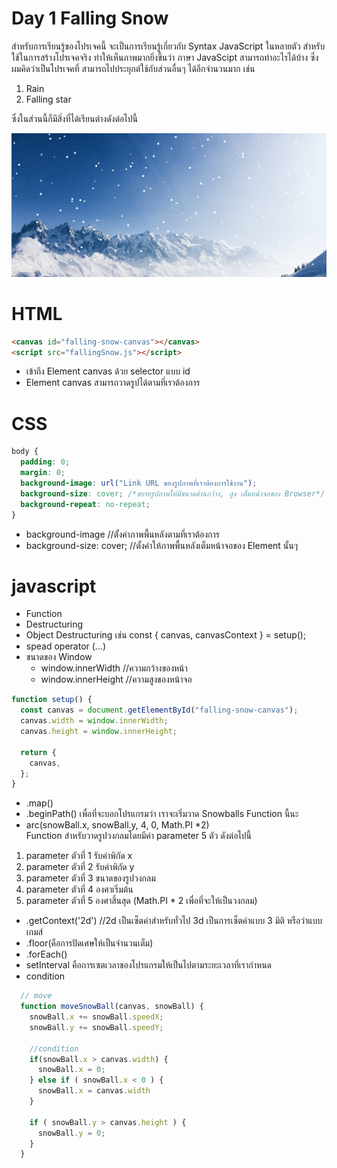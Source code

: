 # Day 1 Falling Snow

สำหรับการเรียนรู้ของโปรเจคนี้ จะเป็นการเรียนรู้เกี่ยวกับ Syntax JavaScript ในหลายตัว สำหรับใช้ในการสร้างโปรเจคจริง ทำให้เห็นภาพมากยิ่งขึ้นว่า ภาษา JavaScipt สามารถทำอะไรได้บ้าง ซึ่งผมคิดว่าเป็นโปรเจคที่ สามารถไปประยุกต์ใช้กับส่วนอื่นๆ ได้อีกจำนวนมาก เช่น

1. Rain
2. Falling star

ซึ่งในส่วนนี้ก็มีสิ่งที่ได้เรียนต่างดังต่อไปนี้

![Failing the snow](/img/1.FailingTheSnow.png)

# HTML

```html
<canvas id="falling-snow-canvas"></canvas>
<script src="fallingSnow.js"></script>
```

- เข้าถึง Element canvas ด้วย selector แบบ id
- Element canvas สามารถวาดรูปได้ตามที่เราต้องการ

# CSS

```css
body {
  padding: 0;
  margin: 0;
  background-image: url("Link URL ของรูปภาพที่เราต้องการใช้งาน");
  background-size: cover; /*ขยายรูปภาพให้มีขนาดด้านกว้าง, สูง เต็มหน้าจอของ Browser*/
  background-repeat: no-repeat;
}
```

- background-image //ตั้งค่าภาพพื้นหลังตามที่เราต้องการ
- background-size: cover; //ตั้งค่าให้ภาพพื้นหลังเต็มหน้าจอของ Element นั้นๆ

# javascript

- Function
- Destructuring
- Object Destructuring เช่น const { canvas, canvasContext } = setup();
- spead operator (...)
- ขนาดของ Window
  - window.innerWidth //ความกว้างของหน้า
  - window.innerHeight //ความสูงของหน้าจอ

```js
function setup() {
  const canvas = document.getElementById("falling-snow-canvas");
  canvas.width = window.innerWidth;
  canvas.height = window.innerHeight;

  return {
    canvas,
  };
}
```

- .map()
- .beginPath() เพื่อที่จะบอกโปรแกรมว่า เราจะเริ่มวาด Snowballs Function นี้นะ
- arc(snowBall.x, snowBall.y, 4, 0, Math.PI \*2)  
  Function สำหรับวาดรูปวงกลมโดยมีค่า parameter 5 ตัว ดังต่อไปนี้

1. parameter ตัวที่ 1 รับค่าพิกัด x
2. parameter ตัวที่ 2 รับค่าพิกัด y
3. parameter ตัวที่ 3 ขนาดของรูปวงกลม
4. parameter ตัวที่ 4 องศาเริ่มต้น
5. parameter ตัวที่ 5 องศาสิ้นสุด (Math.PI \* 2 เพื่อที่จะให้เป็นวงกลม)

- .getContext('2d') //2d เป็นเซ็ตค่าสำหรับทั่วไป 3d เป็นการเซ็ตค่าแบบ 3 มิติ หรือว่าแบบเกมส์
- .floor(คือการปัดเศษให้เป็นจำนวนเต็ม)
- .forEach()
- setInterval คือการเซตเวลาของโปรแกรมให้เป็นไปตามระยะเวลาที่เรากำหนด
- condition

```javaScript
  // move
  function moveSnowBall(canvas, snowBall) {
    snowBall.x += snowBall.speedX;
    snowBall.y += snowBall.speedY;

    //condition
    if(snowBall.x > canvas.width) {
      snowBall.x = 0;
    } else if ( snowBall.x < 0 ) {
      snowBall.x = canvas.width
    }

    if ( snowBall.y > canvas.height ) {
      snowBall.y = 0;
    }
  }
```
